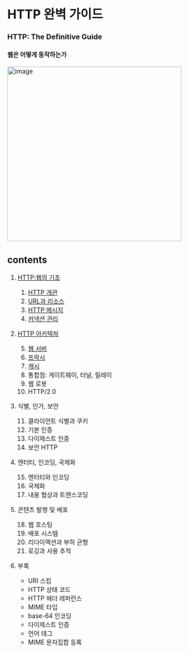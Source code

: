 <h1>HTTP 완벽 가이드</h1>
<h3>HTTP: The Definitive Guide</h3>
<h4>웹은 어떻게 동작하는가</h4>


<img width="398" alt="image" src="https://user-images.githubusercontent.com/53042858/232428559-959fea87-b915-4533-9125-10cbba074f8c.png">

<h2>contents</h2>

1. [HTTP:웹의 기초](1부_HTTP_웹의_기초/README.md)  
    01. [HTTP 개관](1부_HTTP_웹의_기초/1장_HTTP_개관/README.md)
    02. [URL과 리소스](1부_HTTP_웹의_기초/2장_URL과_리소스/README.md)
    03. [HTTP 메시지](1부_HTTP_웹의_기초/3장_HTTP_메시지/README.md)
    04. [커넥션 관리](1부_HTTP_웹의_기초/4장_커넥션_관리/README.md)   

2. [HTTP 아키텍처](2부_HTTP_아키텍처/README.md)  

    05. [웹 서버](2부_HTTP_아키텍처/5장_웹_서버/README.md)
    06. [프락시](2부_HTTP_아키텍처/6장_프락시/README.md)
    07. [캐시](2부_HTTP_아키텍처/7장_캐시/README.md)
    08. 통합점: 게이트웨이, 터널, 릴레이
    09. 웹 로봇
    10. HTTP/2.0

3. 식별, 인가, 보안

    11. 클라이언트 식별과 쿠키
    12. 기본 인증
    13. 다이제스트 인증
    14. 보안 HTTP

4. 엔터티, 인코딩, 국제화  
    
    15. 엔터티와 인코딩
    16. 국제화
    17. 내용 협상과 트랜스코딩

5. 콘텐츠 발행 및 배포

    18. 웹 호스팅
    19. 배포 시스템
    20. 리다이렉션과 부하 균형
    21. 로깅과 사용 추적

6. 부록

    - URI 스킴
    - HTTP 상태 코드
    - HTTP 헤더 레퍼런스
    - MIME 타입
    - base-64 인코딩
    - 다이제스트 인증
    - 언어 태그
    - MIME 문자집합 등록
